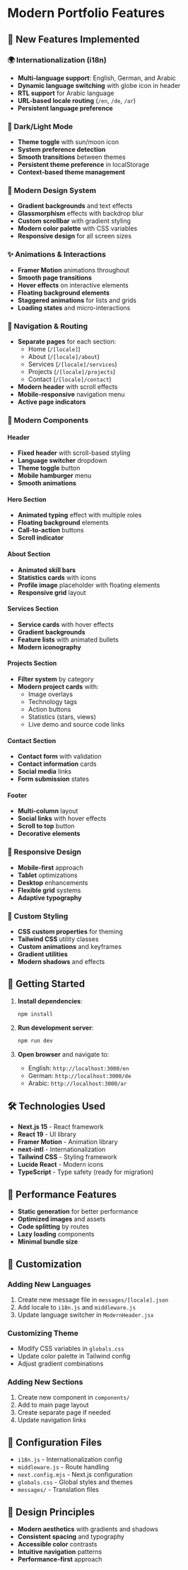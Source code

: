 # Modern Portfolio Features

## 🌟 New Features Implemented

### 🌍 Internationalization (i18n)
- **Multi-language support**: English, German, and Arabic
- **Dynamic language switching** with globe icon in header
- **RTL support** for Arabic language
- **URL-based locale routing** (`/en`, `/de`, `/ar`)
- **Persistent language preference**

### 🌙 Dark/Light Mode
- **Theme toggle** with sun/moon icon
- **System preference detection**
- **Smooth transitions** between themes
- **Persistent theme preference** in localStorage
- **Context-based theme management**

### 🎨 Modern Design System
- **Gradient backgrounds** and text effects
- **Glassmorphism** effects with backdrop blur
- **Custom scrollbar** with gradient styling
- **Modern color palette** with CSS variables
- **Responsive design** for all screen sizes

### ✨ Animations & Interactions
- **Framer Motion** animations throughout
- **Smooth page transitions**
- **Hover effects** on interactive elements
- **Floating background elements**
- **Staggered animations** for lists and grids
- **Loading states** and micro-interactions

### 🧭 Navigation & Routing
- **Separate pages** for each section:
  - Home (`/[locale]`)
  - About (`/[locale]/about`)
  - Services (`/[locale]/services`)
  - Projects (`/[locale]/projects`)
  - Contact (`/[locale]/contact`)
- **Modern header** with scroll effects
- **Mobile-responsive** navigation menu
- **Active page indicators**

### 🎯 Modern Components

#### Header
- **Fixed header** with scroll-based styling
- **Language switcher** dropdown
- **Theme toggle** button
- **Mobile hamburger** menu
- **Smooth animations**

#### Hero Section
- **Animated typing** effect with multiple roles
- **Floating background** elements
- **Call-to-action** buttons
- **Scroll indicator**

#### About Section
- **Animated skill bars**
- **Statistics cards** with icons
- **Profile image** placeholder with floating elements
- **Responsive grid** layout

#### Services Section
- **Service cards** with hover effects
- **Gradient backgrounds**
- **Feature lists** with animated bullets
- **Modern iconography**

#### Projects Section
- **Filter system** by category
- **Modern project cards** with:
  - Image overlays
  - Technology tags
  - Action buttons
  - Statistics (stars, views)
  - Live demo and source code links

#### Contact Section
- **Contact form** with validation
- **Contact information** cards
- **Social media** links
- **Form submission** states

#### Footer
- **Multi-column** layout
- **Social links** with hover effects
- **Scroll to top** button
- **Decorative elements**

### 📱 Responsive Design
- **Mobile-first** approach
- **Tablet** optimizations
- **Desktop** enhancements
- **Flexible grid** systems
- **Adaptive typography**

### 🎨 Custom Styling
- **CSS custom properties** for theming
- **Tailwind CSS** utility classes
- **Custom animations** and keyframes
- **Gradient utilities**
- **Modern shadows** and effects

## 🚀 Getting Started

1. **Install dependencies**:
   ```bash
   npm install
   ```

2. **Run development server**:
   ```bash
   npm run dev
   ```

3. **Open browser** and navigate to:
   - English: `http://localhost:3000/en`
   - German: `http://localhost:3000/de`
   - Arabic: `http://localhost:3000/ar`

## 🛠 Technologies Used

- **Next.js 15** - React framework
- **React 19** - UI library
- **Framer Motion** - Animation library
- **next-intl** - Internationalization
- **Tailwind CSS** - Styling framework
- **Lucide React** - Modern icons
- **TypeScript** - Type safety (ready for migration)

## 🎯 Performance Features

- **Static generation** for better performance
- **Optimized images** and assets
- **Code splitting** by routes
- **Lazy loading** components
- **Minimal bundle size**

## 📝 Customization

### Adding New Languages
1. Create new message file in `messages/[locale].json`
2. Add locale to `i18n.js` and `middleware.js`
3. Update language switcher in `ModernHeader.jsx`

### Customizing Theme
- Modify CSS variables in `globals.css`
- Update color palette in Tailwind config
- Adjust gradient combinations

### Adding New Sections
1. Create new component in `components/`
2. Add to main page layout
3. Create separate page if needed
4. Update navigation links

## 🔧 Configuration Files

- `i18n.js` - Internationalization config
- `middleware.js` - Route handling
- `next.config.mjs` - Next.js configuration
- `globals.css` - Global styles and themes
- `messages/` - Translation files

## 🎨 Design Principles

- **Modern aesthetics** with gradients and shadows
- **Consistent spacing** and typography
- **Accessible color** contrasts
- **Intuitive navigation** patterns
- **Performance-first** approach

